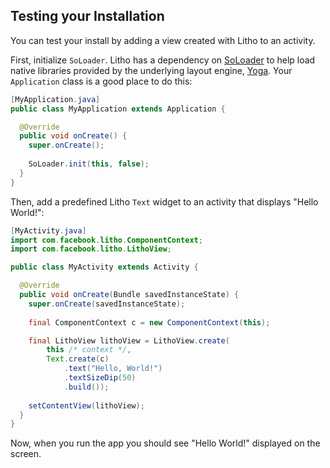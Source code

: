 <block class="gradle buck" />

## Testing your Installation

You can test your install by adding a view created with Litho to an activity.

First, initialize `SoLoader`. Litho has a dependency on [SoLoader](https://github.com/facebook/SoLoader) to help load native libraries provided by the underlying layout engine, [Yoga](https://facebook.github.io/yoga/). Your `Application` class is a good place to do this:

```java
[MyApplication.java]
public class MyApplication extends Application {

  @Override
  public void onCreate() {
    super.onCreate();
    
    SoLoader.init(this, false);
  }
}
```

Then, add a predefined Litho `Text` widget to an activity that displays "Hello World!":

```java
[MyActivity.java]
import com.facebook.litho.ComponentContext;
import com.facebook.litho.LithoView;

public class MyActivity extends Activity {

  @Override
  public void onCreate(Bundle savedInstanceState) {
    super.onCreate(savedInstanceState);
    
    final ComponentContext c = new ComponentContext(this);

    final LithoView lithoView = LithoView.create(
    	this /* context */, 
    	Text.create(c)
            .text("Hello, World!")
            .textSizeDip(50)
            .build());
    	
    setContentView(lithoView);
  }
}
```

Now, when you run the app you should see "Hello World!" displayed on the screen.
